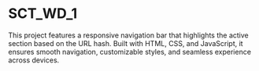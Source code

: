 # SCT_WD_1
This project features a responsive navigation bar that highlights the active section based on the URL hash. Built with HTML, CSS, and JavaScript, it ensures smooth navigation, customizable styles, and seamless experience across devices.
